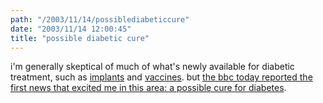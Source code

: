 ```yaml
---
path: "/2003/11/14/possiblediabeticcure" 
date: "2003/11/14 12:00:45" 
title: "possible diabetic cure" 
---
```

<p>i'm generally skeptical of much of what's newly available for diabetic treatment, such as <a href="http://www.caller.com/ccct/local_news/article/0,1641,CCCT_811_2400875,00.html">implants</a> and <a href="http://news.bbc.co.uk/1/hi/sci/tech/3089974.stm">vaccines</a>. but <a href="http://news.bbc.co.uk/1/hi/health/3266987.stm">the bbc today reported the first news that excited me in this area: a possible cure for diabetes</a>.</p>